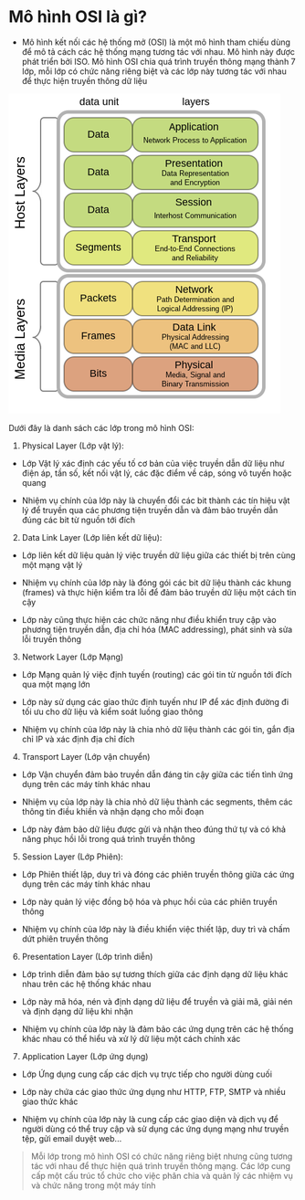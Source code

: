 # Mô hình OSI là gì?

- Mô hình kết nối các hệ thống mở (OSI) là một mô hình tham chiếu dùng để mô tả cách các hệ thống mạng tương tác với nhau. Mô hình này được phát triển bởi ISO. Mô hình OSI chia quá trình truyền thông mạng thành 7 lớp, mỗi lớp có chức năng riêng biệt và các lớp này tương tác với nhau để thực hiện truyền thông dữ liệu

![](../image/OSI.png)

Dưới đây là danh sách các lớp trong mô hình OSI:

1. Physical Layer (Lớp vật lý):

- Lớp Vật lý xác định các yếu tố cơ bản của việc truyền dẫn dữ liệu như điện áp, tần số, kết nối vật lý, các đặc điểm về cáp, sóng vô tuyến hoặc quang 

- Nhiệm vụ chính của lớp này là chuyển đổi các bit thành các tín hiệu vật lý để truyền qua các phương tiện truyền dẫn và đảm bảo truyền dẫn đúng các bit từ nguồn tới đích

2. Data Link Layer (Lớp liên kết dữ liệu):

- Lớp liên kết dữ liệu quản lý việc truyền dữ liệu giữa các thiết bị trên cùng một mạng vật lý 

- Nhiệm vụ chính của lớp này là đóng gói các bit dữ liệu thành các khung (frames) và thực hiện kiểm tra lỗi để đảm bảo truyền dữ liệu một cách tin cậy 

- Lớp này cũng thực hiện các chức năng như điều khiển truy cập vào phương tiện truyền dẫn, địa chỉ hóa (MAC addressing), phát sinh và sửa lỗi truyền thông

3. Network Layer (Lớp Mạng)

- Lớp Mạng quản lý việc định tuyến (routing) các gói tin từ nguồn tới đích qua một mạng lớn

- Lớp này sử dụng các giao thức định tuyến như IP để xác định đường đi tối ưu cho dữ liệu và kiểm soát luồng giao thông

- Nhiệm vụ chính của lớp này là chia nhỏ dữ liệu thành các gói tin, gắn địa chỉ IP và xác định địa chỉ đích

4. Transport Layer (Lớp vận chuyển)

- Lớp Vận chuyển đảm bảo truyền dẫn đáng tin cậy giữa các tiến tình ứng dụng trên các máy tính khác nhau

- Nhiệm vụ của lớp này là chia nhỏ dữ liệu thành các segments, thêm các thông tin điều khiền và nhận dạng cho mỗi đoạn

- Lớp này đảm bảo dữ liệu được gửi và nhận theo đúng thứ tự và có khả năng phục hồi lỗi trong quá trình truyền thông

5. Session Layer (Lớp Phiên):

- Lớp Phiên thiết lập, duy trì và đóng các phiên truyền thông giữa các ứng dụng trên các máy tính khác nhau 

- Lớp này quản lý việc đồng bộ hóa và phục hồi của các phiên truyền thông

- Nhiệm vụ chính của lớp này là điều khiển việc thiết lập, duy trì và chấm dứt phiên truyền thông

6. Presentation Layer (Lớp trình diễn)

- Lớp trình diễn đảm bảo sự tương thích giữa các định dạng dữ liệu khác nhau trên các hệ thống khác nhau

- Lớp này mã hóa, nén và định dạng dữ liệu để truyền và giải mã, giải nén và định dạng dữ liệu khi nhận

- Nhiệm vụ chính của lớp này là đảm bảo các ứng dụng trên các hệ thống khác nhau có thể hiểu và xử lý dữ liệu một cách chính xác 

7. Application Layer (Lớp ứng dụng)

- Lớp Ứng dụng cung cấp các dịch vụ trực tiếp cho người dùng cuối

- Lớp này chứa các giao thức ứng dụng như HTTP, FTP, SMTP và nhiều giao thức khác 

- Nhiệm vụ chính của lớp này là cung cấp các giao diện và dịch vụ để người dùng có thể truy cập và sử dụng các ứng dụng mạng như truyền tệp, gửi email duyệt web...

> Mỗi lớp trong mô hình OSI có chức năng riêng biệt nhưng cũng tương tác với nhau để thực hiện quá trình truyền thông mạng. Các lớp cung cấp một cấu trúc tổ chức cho việc phân chia và quản lý các nhiệm vụ và chức năng trong một máy tính

